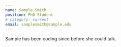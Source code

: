 ```yaml
---
name: Sample Smith
position: PhD Student
# category: current
email: samplesmith@sample.edu
---
```

Sample has been coding since before she could talk.